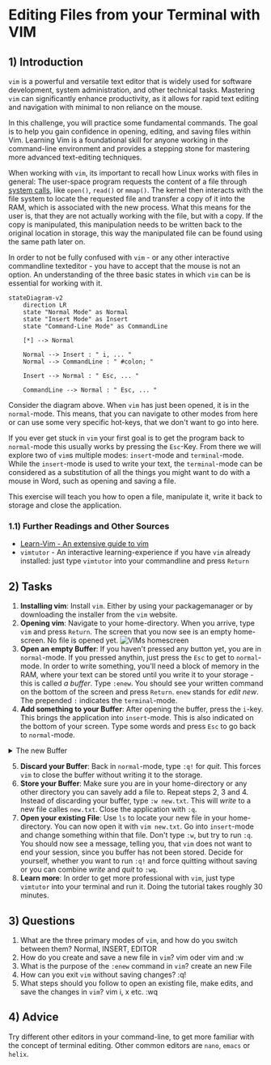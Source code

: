 <!---
{
  "depends_on": ["ed", "apt"],
  "author": "Stephan Bökelmann",
  "first_used": "2025-03-26",
  "keywords": ["vim", "exercise", "texteditor"]
}
--->

# Editing Files from your Terminal with VIM

## 1) Introduction
`vim` is a powerful and versatile text editor that is widely used for software development, system administration, and other technical tasks. Mastering `vim` can significantly enhance productivity, as it allows for rapid text editing and navigation with minimal to non reliance on the mouse.

In this challenge, you will practice some fundamental commands. The goal is to help you gain confidence in opening, editing, and saving files within Vim. Learning Vim is a foundational skill for anyone working in the command-line environment and provides a stepping stone for mastering more advanced text-editing techniques.

When working with `vim`, its important to recall how Linux works with files in general:
The user-space program requests the content of a file through [system calls](www.github.com/STEMgraph/missing), like `open()`, `read()` or `mmap()`. 
The kernel then interacts with the file system to locate the requested file and transfer a copy of it into the RAM, which is associated with the new process.
What this means for the user is, that they are not actually working with the file, but with a copy. 
If the copy is manipulated, this manipulation needs to be written back to the original location in storage, this way the manipulated file can be found using the same path later on.

In order to not be fully confused with `vim` - or any other interactive commandline texteditor - you have to accept that the mouse is not an option. 
An understanding of the three basic states in which `vim` can be is essential for working with it. 

```mermaid
stateDiagram-v2
    direction LR
    state "Normal Mode" as Normal
    state "Insert Mode" as Insert
    state "Command-Line Mode" as CommandLine

    [*] --> Normal

    Normal --> Insert : " i, ... "
    Normal --> CommandLine : " #colon; "

    Insert --> Normal : " Esc, ... "

    CommandLine --> Normal : " Esc, ... "
```
Consider the diagram above. When `vim` has just been opened, it is in the `normal`-mode. This means, that you can navigate to other modes from here or can use some very specific hot-keys, that we don't want to go into here. 

If you ever get stuck in `vim` your first goal is to get the program back to `normal`-mode this usually works by pressing the `Esc`-Key.
From there we will explore two of `vim`s multiple modes: `insert`-mode and `terminal`-mode. 
While the `insert`-mode is used to write your text, the `terminal`-mode can be considered as a substitution of all the things you might want to do with a mouse in Word, such as opening and saving a file. 

This exercise will teach you how to open a file, manipulate it, write it back to storage and close the application. 

### 1.1) Further Readings and Other Sources
- [Learn-Vim - An extensive guide to vim](https://github.com/iggredible/Learn-Vim)
- `vimtutor` - An interactive learning-experience if you have `vim` already installed: just type `vimtutor` into your commandline and press `Return`

## 2) Tasks
1. **Installing vim**: Install `vim`. Either by using your packagemanager or by downloading the installer from the `vim` website.
2. **Opening vim**: Navigate to your home-directory. When you arrive, type `vim` and press `Return`. The screen that you now see is an empty home-screen. No file is opened yet.
![VIMs homescreen](assets/homescreen.png)
3. **Open an empty Buffer**: If you haven't pressed any button yet, you are in `normal`-mode. If you pressed anythin, just press the `Esc` to get to `normal`-mode. In order to write something, you'll need a block of memory in the RAM, where your text can be stored until you write it to your storage - this is called _a buffer_. Type `:enew`. You should see your written command on the bottom of the screen and press `Return`. `enew` stands for _edit new_. The prepended `:` indicates the `terminal`-mode. 
4. **Add something to your Buffer**: After opening the buffer, press the `i`-key. This brings the application into `insert`-mode. This is also indicated on the bottom of your screen. Type some words and press `Esc` to go back to `normal`-mode.

<details>
  <summary>The new Buffer</summary>

  You can also press `i` directly from the home screen. `:enew` was just used here to present the concept of a buffer more clearly.

</details>

5. **Discard your Buffer**: Back in `normal`-mode, type `:q!` for _quit_. This forces `vim` to close the buffer without writing it to the storage.
6. **Store your Buffer**: Make sure you are in your home-directory or any other directory you can savely add a file to. Repeat steps 2, 3 and 4. Instead of discarding your buffer, type `:w new.txt`. This will _write_ to a new file calles `new.txt`. Close the application with `:q`. 
7. **Open your existing File**: Use `ls` to locate your new file in your home-directory. You can now open it with `vim new.txt`. Go into `insert`-mode and change something within that file. Don't type `:w`, but try to run `:q`. You should now see a message, telling you, that `vim` does not want to end your session, since you buffer has not been stored. Decide for yourself, whether you want to run `:q!` and force quitting without saving or you can combine _write_ and _quit_ to `:wq`. 
8. **Learn more**: In order to get more professional with `vim`, just type `vimtutor` into your terminal and run it. Doing the tutorial takes roughly 30 minutes. 

## 3) Questions
1. What are the three primary modes of `vim`, and how do you switch between them?
Normal, INSERT, EDITOR
2. How do you create and save a new file in `vim`?
vim <FILENAME> oder vim and :w <FILENAME>
3. What is the purpose of the `:enew` command in `vim`?
create an new File
4. How can you exit `vim` without saving changes?
:q!
5. What steps should you follow to open an existing file, make edits, and save the changes in `vim`?
vim <FILENAME>
i, x etc.
:wq

## 4) Advice
Try different other editors in your command-line, to get more familiar with the concept of terminal editing. Other common editors are `nano`, `emacs` or `helix`.

